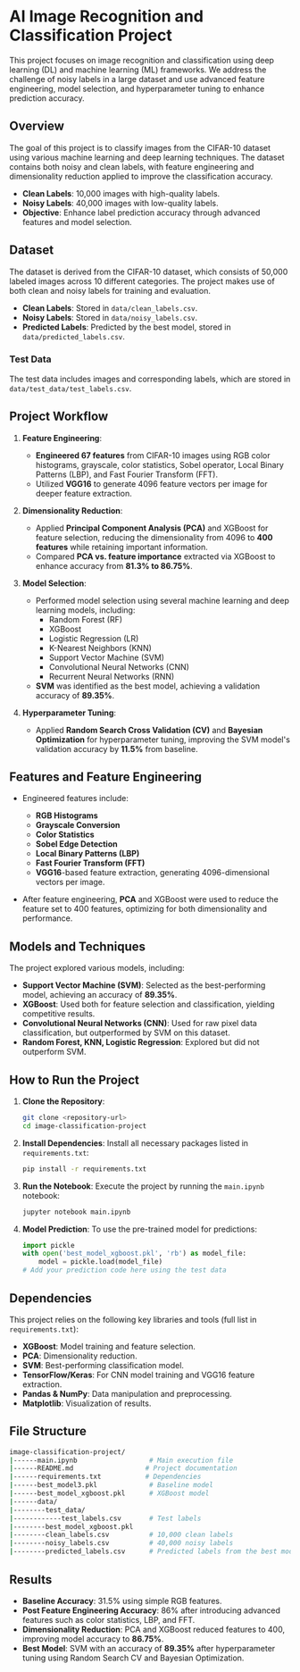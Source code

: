 # **AI Image Recognition and Classification Project**

This project focuses on image recognition and classification using deep learning (DL) and machine learning (ML) frameworks. We address the challenge of noisy labels in a large dataset and use advanced feature engineering, model selection, and hyperparameter tuning to enhance prediction accuracy.

## **Overview**
The goal of this project is to classify images from the CIFAR-10 dataset using various machine learning and deep learning techniques. The dataset contains both noisy and clean labels, with feature engineering and dimensionality reduction applied to improve the classification accuracy.

- **Clean Labels**: 10,000 images with high-quality labels.
- **Noisy Labels**: 40,000 images with low-quality labels.
- **Objective**: Enhance label prediction accuracy through advanced features and model selection.

## **Dataset**
The dataset is derived from the CIFAR-10 dataset, which consists of 50,000 labeled images across 10 different categories. The project makes use of both clean and noisy labels for training and evaluation.

- **Clean Labels**: Stored in `data/clean_labels.csv`.
- **Noisy Labels**: Stored in `data/noisy_labels.csv`.
- **Predicted Labels**: Predicted by the best model, stored in `data/predicted_labels.csv`.

### **Test Data**
The test data includes images and corresponding labels, which are stored in `data/test_data/test_labels.csv`.

## **Project Workflow**

1. **Feature Engineering**:
   - **Engineered 67 features** from CIFAR-10 images using RGB color histograms, grayscale, color statistics, Sobel operator, Local Binary Patterns (LBP), and Fast Fourier Transform (FFT).
   - Utilized **VGG16** to generate 4096 feature vectors per image for deeper feature extraction.
   
2. **Dimensionality Reduction**:
   - Applied **Principal Component Analysis (PCA)** and XGBoost for feature selection, reducing the dimensionality from 4096 to **400 features** while retaining important information.
   - Compared **PCA vs. feature importance** extracted via XGBoost to enhance accuracy from **81.3% to 86.75%**.

3. **Model Selection**:
   - Performed model selection using several machine learning and deep learning models, including:
     - Random Forest (RF)
     - XGBoost
     - Logistic Regression (LR)
     - K-Nearest Neighbors (KNN)
     - Support Vector Machine (SVM)
     - Convolutional Neural Networks (CNN)
     - Recurrent Neural Networks (RNN)
   - **SVM** was identified as the best model, achieving a validation accuracy of **89.35%**.

4. **Hyperparameter Tuning**:
   - Applied **Random Search Cross Validation (CV)** and **Bayesian Optimization** for hyperparameter tuning, improving the SVM model's validation accuracy by **11.5%** from baseline.

## **Features and Feature Engineering**

- Engineered features include:
  - **RGB Histograms**
  - **Grayscale Conversion**
  - **Color Statistics**
  - **Sobel Edge Detection**
  - **Local Binary Patterns (LBP)**
  - **Fast Fourier Transform (FFT)**
  - **VGG16**-based feature extraction, generating 4096-dimensional vectors per image.

- After feature engineering, **PCA** and XGBoost were used to reduce the feature set to 400 features, optimizing for both dimensionality and performance.

## **Models and Techniques**

The project explored various models, including:
- **Support Vector Machine (SVM)**: Selected as the best-performing model, achieving an accuracy of **89.35%**.
- **XGBoost**: Used both for feature selection and classification, yielding competitive results.
- **Convolutional Neural Networks (CNN)**: Used for raw pixel data classification, but outperformed by SVM on this dataset.
- **Random Forest, KNN, Logistic Regression**: Explored but did not outperform SVM.

## **How to Run the Project**

1. **Clone the Repository**:
   ```bash
   git clone <repository-url>
   cd image-classification-project
   ```

2. **Install Dependencies**:
   Install all necessary packages listed in `requirements.txt`:
   ```bash
   pip install -r requirements.txt
   ```

3. **Run the Notebook**:
   Execute the project by running the `main.ipynb` notebook:
   ```bash
   jupyter notebook main.ipynb
   ```

4. **Model Prediction**:
   To use the pre-trained model for predictions:
   ```python
   import pickle
   with open('best_model_xgboost.pkl', 'rb') as model_file:
       model = pickle.load(model_file)
   # Add your prediction code here using the test data
   ```

## **Dependencies**

This project relies on the following key libraries and tools (full list in `requirements.txt`):
- **XGBoost**: Model training and feature selection.
- **PCA**: Dimensionality reduction.
- **SVM**: Best-performing classification model.
- **TensorFlow/Keras**: For CNN model training and VGG16 feature extraction.
- **Pandas & NumPy**: Data manipulation and preprocessing.
- **Matplotlib**: Visualization of results.

## **File Structure**

```bash
image-classification-project/
|------main.ipynb                  # Main execution file
|------README.md                  # Project documentation
|------requirements.txt           # Dependencies
|------best_model3.pkl             # Baseline model
|------best_model_xgboost.pkl      # XGBoost model
|------data/
|--------test_data/
|------------test_labels.csv       # Test labels
|--------best_model_xgboost.pkl
|--------clean_labels.csv          # 10,000 clean labels
|--------noisy_labels.csv          # 40,000 noisy labels
|--------predicted_labels.csv      # Predicted labels from the best model
```

## **Results**

- **Baseline Accuracy**: 31.5% using simple RGB features.
- **Post Feature Engineering Accuracy**: 86% after introducing advanced features such as color statistics, LBP, and FFT.
- **Dimensionality Reduction**: PCA and XGBoost reduced features to 400, improving model accuracy to **86.75%**.
- **Best Model**: SVM with an accuracy of **89.35%** after hyperparameter tuning using Random Search CV and Bayesian Optimization.